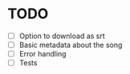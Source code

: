 # TODO

- [ ] Option to download as srt
- [ ] Basic metadata about the song
- [ ] Error handling
- [ ] Tests
